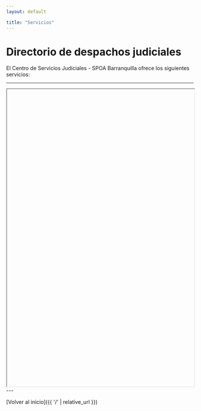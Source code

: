 ```yaml
---
layout: default

title: "Servicios"
---
```


# Directorio de despachos judiciales

El Centro de Servicios Judiciales - SPOA Barranquilla ofrece los siguientes servicios:

---

<iframe
  id="ifDirectorio"
  title="Consulta de Procesos"
  width="100%"
  height="800px">
</iframe>
<script>
  document.getElementById("ifDirectorio").src = "https://www.appsheet.com/start/67745dfe-b8a8-4c8e-a6f0-1e876a8e7e70";
</script>
---

[Volver al inicio]({{ '/' | relative_url }})
